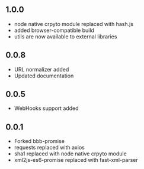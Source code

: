 ## 1.0.0

- node native crpyto module replaced with hash.js
- added browser-compatible build
- utils are now available to external libraries

## 0.0.8

- URL normalizer added
- Updated documentation

## 0.0.5

- WebHooks support added

## 0.0.1

- Forked bbb-promise
- requests replaced with axios
- sha1 replaced with node native crpyto module
- xml2js-es6-promise replaced with fast-xml-parser 